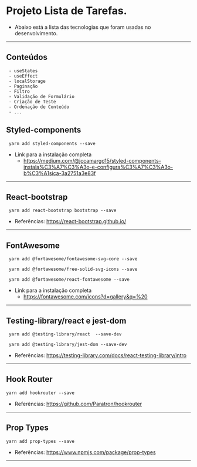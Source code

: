 # Projeto Lista de Tarefas.
* Abaixo está a lista das tecnologias que foram usadas no desenvolvimento.
<hr>

## Conteúdos 
     - useStates
     - useEffect
     - localStorage
     - Paginação
     - Filtro
     - Validação de Formulário
     - Criação de Teste
     - Ordenação de Conteúdo
     - ...


## Styled-components
     yarn add styled-components --save
* Link para a instalação completa
	* https://medium.com/@jccamargo15/styled-components-instala%C3%A7%C3%A3o-e-configura%C3%A7%C3%A3o-b%C3%A1sica-3a2751a3e83f
<hr>

## React-bootstrap
     yarn add react-bootstrap bootstrap --save

* Referências: https://react-bootstrap.github.io/
<hr>

## FontAwesome
     yarn add @fortawesome/fontawesome-svg-core --save

     yarn add @fortawesome/free-solid-svg-icons --save

     yarn add @fortawesome/react-fontawesome --save

* Link para a instalação completa
	* https://fontawesome.com/icons?d=gallery&q=%20
<hr>

## Testing-library/react e jest-dom
     yarn add @testing-library/react  --save-dev 

     yarn add @testing-library/jest-dom --save-dev

* Referências: https://testing-library.com/docs/react-testing-library/intro
<hr>

## Hook Router
    yarn add hookrouter --save

* Referências: https://github.com/Paratron/hookrouter

<hr>

## Prop Types
    yarn add prop-types --save

* Referências: https://www.npmjs.com/package/prop-types

<hr>